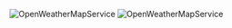 ![OpenWeatherMapService](/Users/taliayahav/Desktop/screenshots/weatherStarter.png)
![OpenWeatherMapService](/Users/taliayahav/Desktop/screenshots/weatherFinished.png)